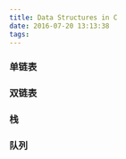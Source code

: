 ```yaml
---
title: Data Structures in C
date: 2016-07-20 13:13:38
tags:
---
```


### 单链表

### 双链表

### 栈

### 队列


